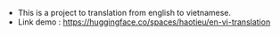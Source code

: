 * This is a project to translation from english to vietnamese. 
* Link demo : https://huggingface.co/spaces/haotieu/en-vi-translation
